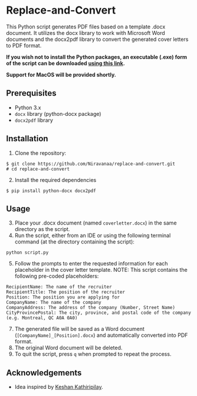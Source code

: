 # Replace-and-Convert
This Python script generates PDF files based on a template .docx document. It utilizes the docx library to work with Microsoft Word documents and the docx2pdf library to convert the generated cover letters to PDF format.

**If you wish not to install the Python packages, an executable (.exe) form of the script can be downloaded <a target="_blank" href="https://drive.google.com/uc?export=download&id=1Y2sj97DiBZbzH5Gjs8M-lvH-QDu0UDuO">using this link</a>.**

**Support for MacOS will be provided shortly.**

## Prerequisites
* Python 3.x
* `docx` library (python-docx package)
* `docx2pdf` library

## Installation
1. Clone the repository:
```shell
$ git clone https://github.com/Niravanaa/replace-and-convert.git
# cd replace-and-convert
```
2. Install the required dependencies
```shell
$ pip install python-docx docx2pdf
```

## Usage
3. Place your .docx document (named `coverletter.docx`) in the same directory as the script.
4. Run the script, either from an IDE or using the following terminal command (at the directory containing the script):
```shell
python script.py
```
5. Follow the prompts to enter the requested information for each placeholder in the cover letter template.
NOTE: This script contains the following pre-coded placeholders:
```text
RecipientName: The name of the recruiter
RecipientTitle: The position of the recruiter
Position: The position you are applying for
CompanyName: The name of the company 
CompanyAddress: The address of the company (Number, Street Name)
CityProvincePostal: The city, province, and postal code of the company (e.g. Montreal, QC A0A 0A0)
```
7. The generated file will be saved as a Word document (`[CompanyName]_[Position].docx`) and automatically converted into PDF format.
8. The original Word document will be deleted.
9. To quit the script, press `q` when prompted to repeat the process.

## Acknowledgements
* Idea inspired by [Keshan Kathiripilay](https://www.linkedin.com/in/keshankathiripilay/).
